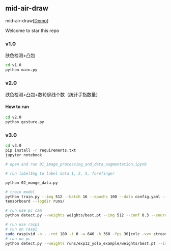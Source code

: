 ## mid-air-draw

mid-air-draw[<a href="https://www.bilibili.com/video/BV15V411a7WB">Demo</a>]

Welcome to star this repo

### v1.0
肤色检测+凸包

```sh
cd v1.0
python main.py
```

### v2.0
肤色检测+凸包+数轮廓线个数（统计手指数量）

#### How to run

```sh
cd v2.0
python gesture.py
```


### v3.0

```sh
cd v3.0
pip install -r requirements.txt
jupyter notebook

# open and run 01_image_processing_and_data_augmentation.ipynb

# run labelImg to label data 1, 2, 5, forefinger

python 02_munge_data.py

# train model
python train.py --img 512 --batch 16 --epochs 100 --data config.yaml --cfg models/yolov5s.yaml --name yolo_example
tensorboard --logdir runs/

# run use pc cam
python detect.py --weights weights/best.pt --img 512 --conf 0.3 --source 0

# run use raspi
# run on raspi
sudo raspivid -o - -rot 180 -t 0 -w 640 -h 360 -fps 30|cvlc -vvv stream:///dev/stdin --sout '#standard{access=http,mux=ts,dst=:8080}' :demux=h264  
# run on pc
python detect.py --weights runs/exp12_yolo_example/weights/best.pt --img 512 --conf 0.15 --source http://192.168.43.46:8080/
```
